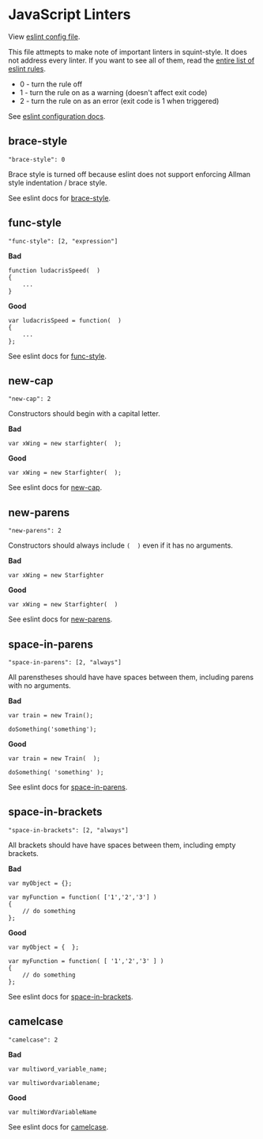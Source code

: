 # JavaScript Linters

View [eslint config file](https://github.com/RyanWarner/squint-style/blob/master/config-files/.eslintrc).

This file attmepts to make note of important linters in squint-style. It does not address every linter. If you want to see all of them, read the [entire list of eslint rules](http://eslint.org/docs/rules/).

- 0 - turn the rule off
- 1 - turn the rule on as a warning (doesn't affect exit code)
- 2 - turn the rule on as an error (exit code is 1 when triggered)

See [eslint configuration docs](http://eslint.org/docs/configuring/).

## brace-style

`"brace-style": 0`

Brace style is turned off because eslint does not support enforcing Allman style indentation / brace style.

See eslint docs for [brace-style](http://eslint.org/docs/rules/brace-style.html).

## func-style

`"func-style": [2, "expression"]`

**Bad**
```
function ludacrisSpeed(  )
{
	...
}
```

**Good**
```
var ludacrisSpeed = function(  )
{
	...
};
```

See eslint docs for [func-style](http://eslint.org/docs/rules/func-style.html).

## new-cap

`"new-cap": 2`

Constructors should begin with a capital letter.

**Bad**

`var xWing = new starfighter(  );`

**Good**

`var xWing = new Starfighter(  );`

See eslint docs for [new-cap](http://eslint.org/docs/rules/new-cap.html).

## new-parens

`"new-parens": 2`

Constructors should always include `(  )` even if it has no arguments.

**Bad**

`var xWing = new Starfighter`

**Good**

`var xWing = new Starfighter(  )`

See eslint docs for [new-parens](http://eslint.org/docs/rules/new-parens.html).

## space-in-parens

`"space-in-parens": [2, "always"]`

All parenstheses should have have spaces between them, including parens with no arguments.

**Bad**

```
var train = new Train();

doSomething('something');
```

**Good**

```
var train = new Train(  );

doSomething( 'something' );
```

See eslint docs for [space-in-parens](http://eslint.org/docs/rules/space-in-parens.html).

## space-in-brackets

`"space-in-brackets": [2, "always"]`

All brackets should have have spaces between them, including empty brackets.

**Bad**

```
var myObject = {};

var myFunction = function( ['1','2','3'] )
{
	// do something
};

```

**Good**

```
var myObject = {  };

var myFunction = function( [ '1','2','3' ] )
{
	// do something
};
```

See eslint docs for [space-in-brackets](http://eslint.org/docs/rules/space-in-brackets).

## camelcase

`"camelcase": 2`

**Bad**
```
var multiword_variable_name;

var multiwordvariablename;
```

**Good**

```
var multiWordVariableName
```

See eslint docs for [camelcase](http://eslint.org/docs/rules/camelcase.html).